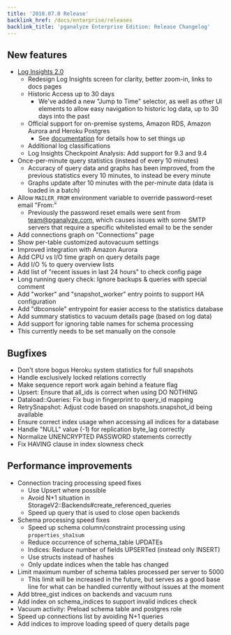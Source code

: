 ```yaml
---
title: '2018.07.0 Release'
backlink_href: /docs/enterprise/releases
backlink_title: 'pganalyze Enterprise Edition: Release Changelog'
---
```


## New features

- [Log Insights 2.0](/blog/postgres-log-monitoring-with-pganalyze)
  - Redesign Log Insights screen for clarity, better zoom-in, links to docs pages
  - Historic Access up to 30 days
      - We've added a new "Jump to Time" selector, as well as other UI elements to
        allow easy navigation to historic log data, up to 30 days into the past
  - Official support for on-premise systems, Amazon RDS, Amazon Aurora and Heroku Postgres
      - See [documentation](/docs/enterprise/log-insights) for details how to set things up
  - Additional log classifications
  - Log Insights Checkpoint Analysis: Add support for 9.3 and 9.4
- Once-per-minute query statistics (instead of every 10 minutes)
  - Accuracy of query data and graphs has been improved, from the previous statistics
    every 10 minutes, to instead be every minute
  - Graphs update after 10 minutes with the per-minute data (data is loaded in a batch)
- Allow `MAILER_FROM` environment variable to override password-reset email "From:"
  - Previously the password reset emails were sent from team@pganalyze.com,
    which causes issues with some SMTP servers that require a specific whitelisted
    email to be the sender
- Add connections graph on "Connections" page
- Show per-table customized autovacuum settings
- Improved integration with Amazon Aurora
- Add CPU vs I/O time graph on query details page
- Add I/O % to query overview lists
- Add list of "recent issues in last 24 hours" to check config page
- Long running query check: Ignore backups & queries with special comment
- Add "worker" and "snapshot_worker" entry points to support HA configuration
- Add "dbconsole" entrypoint for easier access to the statistics database
- Add summary statistics to vacuum details page (based on log data)
- Add support for ignoring table names for schema processing
- This currently needs to be set manually on the console

## Bugfixes

- Don't store bogus Heroku system statistics for full snapshots
- Handle exclusively locked relations correctly
- Make sequence report work again behind a feature flag
- Upsert: Ensure that all_ids is correct when using DO NOTHING
- Dataload::Queries: Fix bug in fingerprint to query_id mapping
- RetrySnapshot: Adjust code based on snapshots.snapshot_id being available
- Ensure correct index usage when accessing all indices for a database
- Handle "NULL" value (-1) for replication byte_lag correctly
- Normalize UNENCRYPTED PASSWORD statements correctly
- Fix HAVING clause in index slowness check


## Performance improvements

- Connection tracing processing speed fixes
  - Use Upsert where possible
  - Avoid N+1 situation in StorageV2::Backends#create_referenced_queries
  - Speed up query that is used to close open backends
- Schema processing speed fixes
  - Speed up schema column/constraint processing using `properties_sha1sum`
  - Reduce occurrence of schema_table UPDATEs
  - Indices: Reduce number of fields UPSERTed (instead only INSERT)
  - Use structs instead of hashes
  - Only update indices when the table has changed
- Limit maximum number of schema tables processed per server to 5000
  - This limit will be increased in the future, but serves as a good base line
    for what can be handled currently without issues at the moment
- Add btree_gist indices on backends and vacuum runs
- Add index on schema_indices to support invalid indices check
- Vacuum activity: Preload schema table and postgres role
- Speed up connections list by avoiding N+1 queries
- Add indices to improve loading speed of query details page
